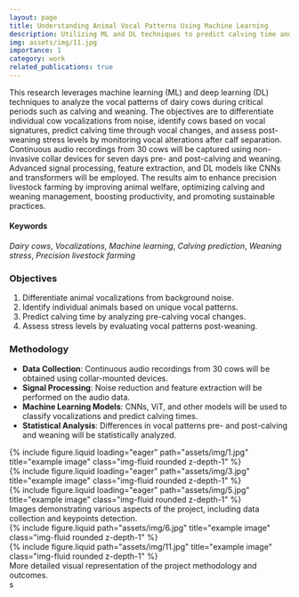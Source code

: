 ```yaml
---
layout: page
title: Understanding Animal Vocal Patterns Using Machine Learning
description: Utilizing ML and DL techniques to predict calving time and assess post-weaning stress in dairy cows
img: assets/img/11.jpg
importance: 1
category: work
related_publications: true
---
```


This research leverages machine learning (ML) and deep learning (DL) techniques to analyze the vocal patterns of dairy cows during critical periods such as calving and weaning. The objectives are to differentiate individual cow vocalizations from noise, identify cows based on vocal signatures, predict calving time through vocal changes, and assess post-weaning stress levels by monitoring vocal alterations after calf separation. Continuous audio recordings from 30 cows will be captured using non-invasive collar devices for seven days pre- and post-calving and weaning. Advanced signal processing, feature extraction, and DL models like CNNs and transformers will be employed. The results aim to enhance precision livestock farming by improving animal welfare, optimizing calving and weaning management, boosting productivity, and promoting sustainable practices.

#### Keywords
*Dairy cows*, *Vocalizations*, *Machine learning*, *Calving prediction*, *Weaning stress*, *Precision livestock farming*

### Objectives
1. Differentiate animal vocalizations from background noise.
2. Identify individual animals based on unique vocal patterns.
3. Predict calving time by analyzing pre-calving vocal changes.
4. Assess stress levels by evaluating vocal patterns post-weaning.

### Methodology
- **Data Collection**: Continuous audio recordings from 30 cows will be obtained using collar-mounted devices.
- **Signal Processing**: Noise reduction and feature extraction will be performed on the audio data.
- **Machine Learning Models**: CNNs, ViT, and other models will be used to classify vocalizations and predict calving times.
- **Statistical Analysis**: Differences in vocal patterns pre- and post-calving and weaning will be statistically analyzed.

<div class="row">
    <div class="col-sm mt-3 mt-md-0">
        {% include figure.liquid loading="eager" path="assets/img/1.jpg" title="example image" class="img-fluid rounded z-depth-1" %}
    </div>
    <div class="col-sm mt-3 mt-md-0">
        {% include figure.liquid loading="eager" path="assets/img/3.jpg" title="example image" class="img-fluid rounded z-depth-1" %}
    </div>
    <div class="col-sm mt-3 mt-md-0">
        {% include figure.liquid loading="eager" path="assets/img/5.jpg" title="example image" class="img-fluid rounded z-depth-1" %}
    </div>
</div>
<div class="caption">
    Images demonstrating various aspects of the project, including data collection and keypoints detection.
</div>

<div class="row justify-content-sm-center">
    <div class="col-sm-8 mt-3 mt-md-0">
        {% include figure.liquid path="assets/img/6.jpg" title="example image" class="img-fluid rounded z-depth-1" %}
    </div>
    <div class="col-sm-4 mt-3 mt-md-0">
        {% include figure.liquid path="assets/img/11.jpg" title="example image" class="img-fluid rounded z-depth-1" %}
    </div>
</div>
<div class="caption">
    More detailed visual representation of the project methodology and outcomes.
</div>
s